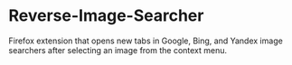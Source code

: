 # Reverse-Image-Searcher
Firefox extension that opens new tabs in Google, Bing, and Yandex image searchers after selecting an image from the context menu.
